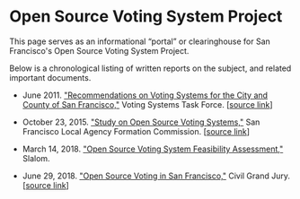 # Open Source Voting System Project

This page serves as an informational “portal” or clearinghouse for San
Francisco's Open Source Voting System Project.

Below is a chronological listing of written reports on the subject, and
related important documents.

* June 2011. ["Recommendations on Voting Systems for the City and County of
  San Francisco,"](files/VSTF_Report.pdf) Voting Systems Task Force. [[source
  link](https://sfgov.org/ccsfgsa/voting-systems-task-force)]

* October 23, 2015. ["Study on Open Source Voting
  Systems,"](files/LAFCo_Report_Open_Source_Voting.pdf) San Francisco Local
  Agency Formation Commission. [[source
  link](https://sfgov.org/lafco/documents)]

* March 14, 2018. ["Open Source Voting System Feasibility
  Assessment,"](files/CCSF_-_Open_Source_Voting_System_-_Feasibility_Assessment_vFINAL.PDF)
  Slalom.

* June 29, 2018. ["Open Source Voting in San
  Francisco,"](files/2017-18_SFCGJ_Final_Report_Open_Source_Voting_in_San_Francisco.pdf)
  Civil Grand Jury. [[source
  link](http://civilgrandjury.sfgov.org/report.html)]
